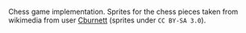 Chess game implementation. Sprites for the chess pieces taken from wikimedia
from user [Cburnett](https://en.wikipedia.org/wiki/User:Cburnett/GFDL_images/Chess)
(sprites under `CC BY-SA 3.0`).
